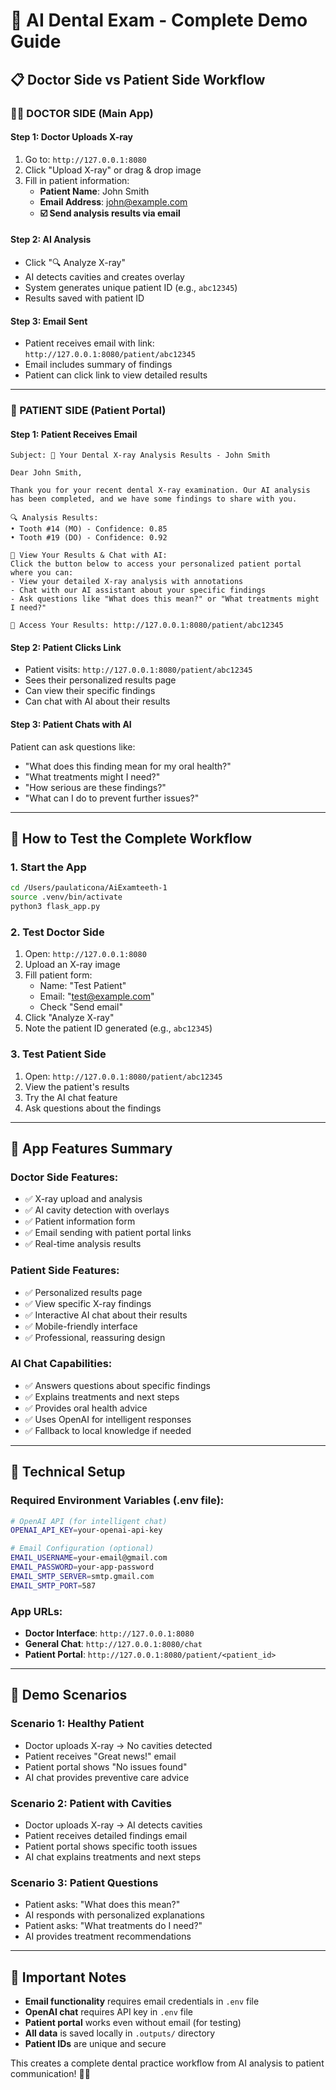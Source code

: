 # 🦷 AI Dental Exam - Complete Demo Guide

## 📋 **Doctor Side vs Patient Side Workflow**

### **👨‍⚕️ DOCTOR SIDE (Main App)**

#### **Step 1: Doctor Uploads X-ray**
1. Go to: `http://127.0.0.1:8080`
2. Click "Upload X-ray" or drag & drop image
3. Fill in patient information:
   - **Patient Name**: John Smith
   - **Email Address**: john@example.com
   - **☑️ Send analysis results via email**

#### **Step 2: AI Analysis**
- Click "🔍 Analyze X-ray"
- AI detects cavities and creates overlay
- System generates unique patient ID (e.g., `abc12345`)
- Results saved with patient ID

#### **Step 3: Email Sent**
- Patient receives email with link: `http://127.0.0.1:8080/patient/abc12345`
- Email includes summary of findings
- Patient can click link to view detailed results

---

### **👤 PATIENT SIDE (Patient Portal)**

#### **Step 1: Patient Receives Email**
```
Subject: 🦷 Your Dental X-ray Analysis Results - John Smith

Dear John Smith,

Thank you for your recent dental X-ray examination. Our AI analysis has been completed, and we have some findings to share with you.

🔍 Analysis Results:
• Tooth #14 (MO) - Confidence: 0.85
• Tooth #19 (DO) - Confidence: 0.92

💬 View Your Results & Chat with AI:
Click the button below to access your personalized patient portal where you can:
- View your detailed X-ray analysis with annotations
- Chat with our AI assistant about your specific findings
- Ask questions like "What does this mean?" or "What treatments might I need?"

🔗 Access Your Results: http://127.0.0.1:8080/patient/abc12345
```

#### **Step 2: Patient Clicks Link**
- Patient visits: `http://127.0.0.1:8080/patient/abc12345`
- Sees their personalized results page
- Can view their specific findings
- Can chat with AI about their results

#### **Step 3: Patient Chats with AI**
Patient can ask questions like:
- "What does this finding mean for my oral health?"
- "What treatments might I need?"
- "How serious are these findings?"
- "What can I do to prevent further issues?"

---

## 🚀 **How to Test the Complete Workflow**

### **1. Start the App**
```bash
cd /Users/paulaticona/AiExamteeth-1
source .venv/bin/activate
python3 flask_app.py
```

### **2. Test Doctor Side**
1. Open: `http://127.0.0.1:8080`
2. Upload an X-ray image
3. Fill patient form:
   - Name: "Test Patient"
   - Email: "test@example.com"
   - Check "Send email"
4. Click "Analyze X-ray"
5. Note the patient ID generated (e.g., `abc12345`)

### **3. Test Patient Side**
1. Open: `http://127.0.0.1:8080/patient/abc12345`
2. View the patient's results
3. Try the AI chat feature
4. Ask questions about the findings

---

## 📱 **App Features Summary**

### **Doctor Side Features:**
- ✅ X-ray upload and analysis
- ✅ AI cavity detection with overlays
- ✅ Patient information form
- ✅ Email sending with patient portal links
- ✅ Real-time analysis results

### **Patient Side Features:**
- ✅ Personalized results page
- ✅ View specific X-ray findings
- ✅ Interactive AI chat about their results
- ✅ Mobile-friendly interface
- ✅ Professional, reassuring design

### **AI Chat Capabilities:**
- ✅ Answers questions about specific findings
- ✅ Explains treatments and next steps
- ✅ Provides oral health advice
- ✅ Uses OpenAI for intelligent responses
- ✅ Fallback to local knowledge if needed

---

## 🔧 **Technical Setup**

### **Required Environment Variables (.env file):**
```bash
# OpenAI API (for intelligent chat)
OPENAI_API_KEY=your-openai-api-key

# Email Configuration (optional)
EMAIL_USERNAME=your-email@gmail.com
EMAIL_PASSWORD=your-app-password
EMAIL_SMTP_SERVER=smtp.gmail.com
EMAIL_SMTP_PORT=587
```

### **App URLs:**
- **Doctor Interface**: `http://127.0.0.1:8080`
- **General Chat**: `http://127.0.0.1:8080/chat`
- **Patient Portal**: `http://127.0.0.1:8080/patient/<patient_id>`

---

## 🎯 **Demo Scenarios**

### **Scenario 1: Healthy Patient**
- Doctor uploads X-ray → No cavities detected
- Patient receives "Great news!" email
- Patient portal shows "No issues found"
- AI chat provides preventive care advice

### **Scenario 2: Patient with Cavities**
- Doctor uploads X-ray → AI detects cavities
- Patient receives detailed findings email
- Patient portal shows specific tooth issues
- AI chat explains treatments and next steps

### **Scenario 3: Patient Questions**
- Patient asks: "What does this mean?"
- AI responds with personalized explanations
- Patient asks: "What treatments do I need?"
- AI provides treatment recommendations

---

## 🚨 **Important Notes**

- **Email functionality** requires email credentials in `.env` file
- **OpenAI chat** requires API key in `.env` file
- **Patient portal** works even without email (for testing)
- **All data** is saved locally in `.outputs/` directory
- **Patient IDs** are unique and secure

This creates a complete dental practice workflow from AI analysis to patient communication! 🦷✨
